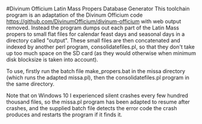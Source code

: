 #Divinum Officium Latin Mass Propers Database Generator
This toolchain program is an adaptation of the Divinum Officium code https://github.com/DivinumOfficium/divinum-officium with web output removed. Instead the program dumps out each part of the Latin Mass propers to small flat files for calendar feast days and seasonal days in a directory called "output". These small files are then concatenated and indexed by another perl program, consolidatefiles.pl, so that they don't take up too much space on the SD card (as they would otherwise when minimum disk blocksize is taken into account).

To use, firstly run the batch file make_propers.bat in the missa directory (which runs the adapted missa.pl), then the consolidatefiles.pl program in the same directory.

Note that on Windows 10 I experienced silent crashes every few hundred thousand files, so the missa.pl program has been adapted to resume after crashes, and the supplied batch file detects the error code the crash produces and restarts the program if it finds it.